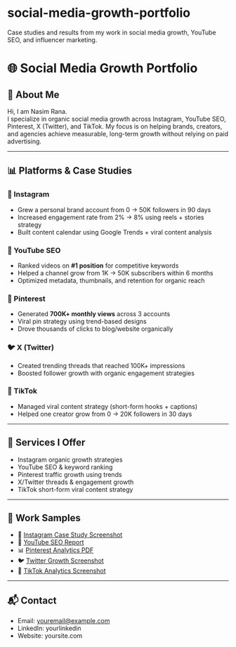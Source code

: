 # social-media-growth-portfolio
Case studies and results from my work in social media growth, YouTube SEO, and influencer marketing.
# 🌐 Social Media Growth Portfolio

## 👋 About Me
Hi, I am Nasim Rana.  
I specialize in organic social media growth across Instagram, YouTube SEO, Pinterest, X (Twitter), and TikTok.
My focus is on helping brands, creators, and agencies achieve measurable, long-term growth without relying on paid advertising. 

---

## 📊 Platforms & Case Studies

### 📸 Instagram
- Grew a personal brand account from 0 → 50K followers in 90 days  
- Increased engagement rate from 2% → 8% using reels + stories strategy  
- Built content calendar using Google Trends + viral content analysis  

### 🎥 YouTube SEO
- Ranked videos on **#1 position** for competitive keywords  
- Helped a channel grow from 1K → 50K subscribers within 6 months  
- Optimized metadata, thumbnails, and retention for organic reach  

### 📌 Pinterest
- Generated **700K+ monthly views** across 3 accounts  
- Viral pin strategy using trend-based designs  
- Drove thousands of clicks to blog/website organically  

### 🐦 X (Twitter)
- Created trending threads that reached 100K+ impressions  
- Boosted follower growth with organic engagement strategies  

### 🎵 TikTok
- Managed viral content strategy (short-form hooks + captions)  
- Helped one creator grow from 0 → 20K followers in 30 days  

---

## 🚀 Services I Offer
- Instagram organic growth strategies  
- YouTube SEO & keyword ranking  
- Pinterest traffic growth using trends  
- X/Twitter threads & engagement growth  
- TikTok short-form viral content strategy  

---

## 📂 Work Samples
- 📸 [Instagram Case Study Screenshot](link)  
- 🎥 [YouTube SEO Report](link)  
- 📊 [Pinterest Analytics PDF](link)  
- 🐦 [Twitter Growth Screenshot](link)  
- 🎵 [TikTok Analytics Screenshot](link)  

---

## 📬 Contact
- Email: youremail@example.com  
- LinkedIn: yourlinkedin  
- Website: yoursite.com
